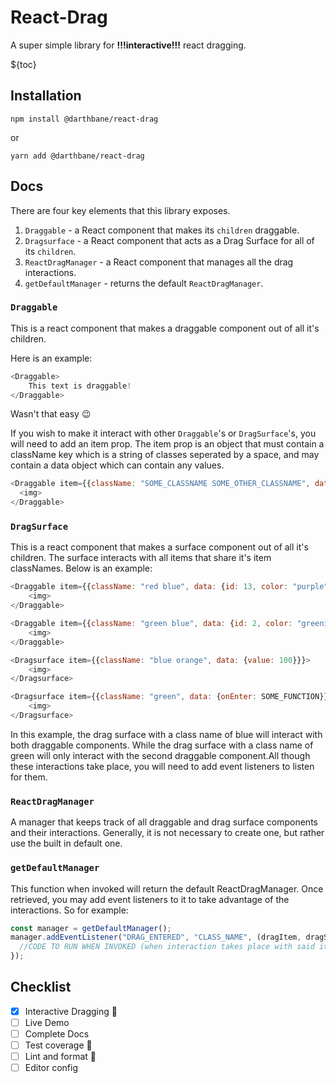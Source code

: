 # React-Drag
A super simple library for **!!!interactive!!!** react dragging.

${toc}

## Installation
```
npm install @darthbane/react-drag
```
or
```
yarn add @darthbane/react-drag
```

## Docs

There are four key elements that this library exposes.
1. `Draggable` - a React component that makes its `children` draggable.
2. `Dragsurface` - a React component that acts as a Drag Surface for all of its `children`. 
3. `ReactDragManager` - a React component that manages all the drag interactions.
4. `getDefaultManager` - returns the default `ReactDragManager`.

### `Draggable`

This is a react component that makes a draggable component out of all it's children.

Here is an example:

```javascript
<Draggable>
    This text is draggable!
</Draggable>
```
Wasn't that easy 😉

If you wish to make it interact with other `Draggable`'s or `DragSurface`'s, you will need to add an item prop. The item prop is an object that must contain a className key which is a string of classes seperated by a space, and may contain a data object which can contain any values. 

```javascript
<Draggable item={{className: "SOME_CLASSNAME SOME_OTHER_CLASSNAME", data: {id: 3, value: 100}}}>
  <img>
</Draggable>
```

### `DragSurface`

This is a react component that makes a surface component out of all it's children. The surface interacts with all items that share it's item classNames.
Below is an example:

```javascript
<Draggable item={{className: "red blue", data: {id: 13, color: "purple"}}}>
    <img>
</Draggable>

<Draggable item={{className: "green blue", data: {id: 2, color: "greenish blue"}}}>
    <img>
</Draggable>

<Dragsurface item={{className: "blue orange", data: {value: 100}}}>
    <img>
</Dragsurface>

<Dragsurface item={{className: "green", data: {onEnter: SOME_FUNCTION}}}>
    <img>
</Dragsurface>
```

In this example, the drag surface with a class name of blue will interact with both draggable components. While the drag surface with a class name of green will only interact with the second draggable component.All though these interactions take place, you will need to add event listeners to listen for them.

### `ReactDragManager`

A manager that keeps track of all draggable and drag surface components and their interactions. Generally, it is not necessary to create one, but rather use the built in default one.

### `getDefaultManager`

This function when invoked will return the default ReactDragManager. Once retrieved, you may add event listeners to it to take advantage of the interactions. So for example:

```javascript
const manager = getDefaultManager();
manager.addEventListener("DRAG_ENTERED", "CLASS_NAME", (dragItem, dragSurface) => {
  //CODE TO RUN WHEN INVOKED (when interaction takes place with said item and surface)
});
```

## Checklist
- [X] Interactive Dragging 🚀
- [ ] Live Demo
- [ ] Complete Docs
- [ ] Test coverage 💼
- [ ] Lint and format 💚
- [ ] Editor config

